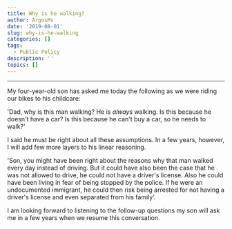 ```yaml
---
title: Why is he walking?
author: ArgosMs
date: '2019-08-01'
slug: why-is-he-walking
categories: []
tags:
  - Public Policy
description: ''
topics: []
---
```


***

My four-year-old son has asked me today the following as we were riding our bikes to his childcare:

'Dad, why is this man walking? He is *always* walking. Is this because he doesn't have a car? Is this because he can't buy a car, so he needs to walk?'

I said he must be right about all these assumptions. In a few years, however, I will add few more layers to his linear reasoning.

'Son, you might have been right about the reasons why that man walked every day instead of driving. But it could have also been the case that he was not allowed to drive, he could not have a driver's license. Also he could have been living in fear of being stopped by the police. If he were an undocumented immigrant, he could then risk being arrested for not having a driver's license and even separated from his family'.

I am looking forward to listening to the follow-up questions my son will ask me in a few years when we resume this conversation.

